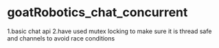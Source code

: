 # goatRobotics_chat_concurrent

1.basic chat api
2.have used mutex locking to make sure it is thread safe and channels to avoid race conditions
